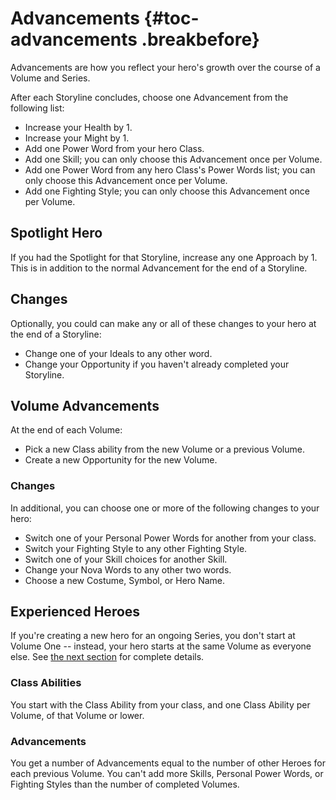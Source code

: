 # Advancements {#toc-advancements .breakbefore}

Advancements are how you reflect your hero's growth over the
course of a Volume and Series.

After each Storyline concludes, choose one Advancement from the following list:

- Increase your Health by 1.
- Increase your Might by 1.
- Add one Power Word from your hero Class.
- Add one Skill; you can only choose this Advancement once per Volume.
- Add one Power Word from any hero Class's Power Words list; you can only choose this Advancement once per Volume.
- Add one Fighting Style; you can only choose this Advancement once per Volume.

## Spotlight Hero

If you had the Spotlight for that Storyline, increase any one Approach 
by 1. This is in addition to the normal Advancement for the end of a
Storyline.

## Changes

Optionally, you could can make any or all of these changes to your hero at 
the end of a Storyline:

- Change one of your Ideals to any other word.
- Change your Opportunity if you haven't already completed your Storyline.

## Volume Advancements

At the end of each Volume:

- Pick a new Class ability from the new Volume or a previous Volume.
- Create a new Opportunity for the new Volume.

### Changes

In additional, you can choose one or more of the following changes to your hero:

- Switch one of your Personal Power Words for another from your class.
- Switch your Fighting Style to any other Fighting Style.
- Switch one of your Skill choices for another Skill.
- Change your Nova Words to any other two words.
- Choose a new Costume, Symbol, or Hero Name.

## Experienced Heroes

If you're creating a new hero for an ongoing Series, you don't
start at Volume One -- instead, your hero starts at the same Volume as
everyone else. See [the next section](#toc-experience-heroes) for 
complete details.

### Class Abilities

You start with the Class Ability from your class, and one Class
Ability per Volume, of that Volume or lower.

### Advancements

You get a number of Advancements equal to the number of other Heroes
for each previous Volume. You can't add more Skills, Personal Power
Words, or Fighting Styles than the number of completed Volumes.

